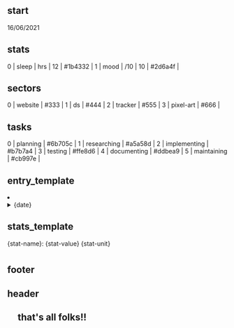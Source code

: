 ## start

16/06/2021

## stats

0 | sleep | hrs | 12 | #1b4332 |
1 | mood | /10 | 10 | #2d6a4f |

## sectors

0 | website | #333 |
1 | ds | #444 |
2 | tracker | #555 |
3 | pixel-art | #666 |

## tasks

0 | planning | #6b705c |
1 | researching | #a5a58d |
2 | implementing | #b7b7a4 |
3 | testing | #ffe8d6 |
4 | documenting | #ddbea9 |
5 | maintaining | #cb997e |

## entry_template

<li>
<details id="{id}">
<summary>
{date}
</summary>
<p>
{note}
<hr>
{stats}
<hr>
<div class="pie-container">
{sectors-pie}
<div class="pie-legends">
{sectors-legend}
</div>
</div>
</p>
</details>
</li>

## stats_template

{stat-name}: {stat-value} {stat-unit}
<svg class="graph" width="100%" height="10" viewBox="0 0 100% 10">
<rect x="0" y="0" width={stat-percent} height="10" rx="5" ry="5" fill="{stat-color}"/>
</svg>

## footer
</ol></div></div></body></html>

## header

<!DOCTYPE html>
<html>

<head>
    <meta charset="UTF-8">
    <meta name="description" content="Keeper of time">
    <meta name="viewport" content="width=device-width, initial-scale=1.0, maximum-scale=1">
    <title>Timeseries</title>
    <link rel="icon" href="/links/logo.png" type="image/icon type">
    <link href="/links/style.css" rel="stylesheet" type="text/css" media="all">
</head>

<body>
    <div class="time-container">
    <div class="entries">
    <ol>

## that's all folks!!
